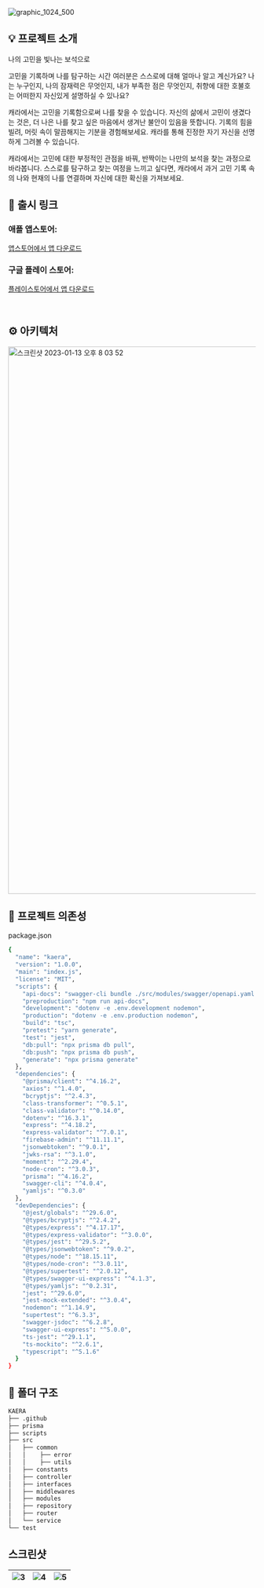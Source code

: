 
![graphic_1024_500](https://github.com/TeamHARA/KAERA_Android/assets/70648111/a79277e7-af82-4976-b739-a784e9f19e9f)

## 💡 프로젝트 소개
나의 고민을 빛나는 보석으로
<br>
<aside>
고민을 기록하며 나를 탐구하는 시간
여러분은 스스로에 대해 얼마나 알고 계신가요? 나는 누구인지, 나의 잠재력은 무엇인지, 내가 부족한 점은 무엇인지, 취향에 대한 호불호는 어떠한지 자신있게 설명하실 수 있나요?

캐라에서는 고민을 기록함으로써 나를 찾을 수 있습니다. 
자신의 삶에서 고민이 생겼다는 것은, 더 나은 나를 찾고 싶은 마음에서 생겨난 불안이 있음을 뜻합니다. 기록의 힘을 빌려, 머릿 속이 말끔해지는 기분을 경험해보세요. 캐라를 통해 진정한 자기 자신을 선명하게 그려볼 수 있습니다.

캐라에서는 고민에 대한 부정적인 관점을 바꿔, 반짝이는 나만의 보석을 찾는 과정으로 바라봅니다. 
스스로를 탐구하고 찾는 여정을 느끼고 싶다면, 캐라에서 과거 고민 기록 속의 나와 현재의 나를 연결하며 자신에 대한 확신을 가져보세요.

</aside>

## 📎 출시 링크
### 애플 앱스토어: 
[앱스토어에서 앱 다운로드](https://apps.apple.com/kr/app/%EC%BA%90%EB%9D%BC-%EA%B3%A0%EB%AF%BC-%EC%83%9D%EA%B0%81-%EA%B8%B0%EB%A1%9D/id6471411750)
### 구글 플레이 스토어:
[플레이스토어에서 앱 다운로드](https://play.google.com/store/apps/details?id=com.hara.kaera)

<br>

## ⚙️ 아키텍처

<img width="1115" alt="스크린샷 2023-01-13 오후 8 03 52" src="https://user-images.githubusercontent.com/78431728/212305537-1d043033-6712-478d-8fac-f52f675f99a3.png">

<br>

## 🔧 프로젝트 의존성
package.json
```bash
{
  "name": "kaera",
  "version": "1.0.0",
  "main": "index.js",
  "license": "MIT",
  "scripts": {
    "api-docs": "swagger-cli bundle ./src/modules/swagger/openapi.yaml --outfile swagger.yaml --type yaml",
    "preproduction": "npm run api-docs",
    "development": "dotenv -e .env.development nodemon",
    "production": "dotenv -e .env.production nodemon",
    "build": "tsc",
    "pretest": "yarn generate",
    "test": "jest",
    "db:pull": "npx prisma db pull",
    "db:push": "npx prisma db push",
    "generate": "npx prisma generate"
  },
  "dependencies": {
    "@prisma/client": "^4.16.2",
    "axios": "^1.4.0",
    "bcryptjs": "^2.4.3",
    "class-transformer": "^0.5.1",
    "class-validator": "^0.14.0",
    "dotenv": "^16.3.1",
    "express": "^4.18.2",
    "express-validator": "^7.0.1",
    "firebase-admin": "^11.11.1",
    "jsonwebtoken": "^9.0.1",
    "jwks-rsa": "^3.1.0",
    "moment": "^2.29.4",
    "node-cron": "^3.0.3",
    "prisma": "^4.16.2",
    "swagger-cli": "^4.0.4",
    "yamljs": "^0.3.0"
  },
  "devDependencies": {
    "@jest/globals": "^29.6.0",
    "@types/bcryptjs": "^2.4.2",
    "@types/express": "^4.17.17",
    "@types/express-validator": "^3.0.0",
    "@types/jest": "^29.5.2",
    "@types/jsonwebtoken": "^9.0.2",
    "@types/node": "^18.15.11",
    "@types/node-cron": "^3.0.11",
    "@types/supertest": "^2.0.12",
    "@types/swagger-ui-express": "^4.1.3",
    "@types/yamljs": "^0.2.31",
    "jest": "^29.6.0",
    "jest-mock-extended": "^3.0.4",
    "nodemon": "^1.14.9",
    "supertest": "^6.3.3",
    "swagger-jsdoc": "^6.2.8",
    "swagger-ui-express": "^5.0.0",
    "ts-jest": "^29.1.1",
    "ts-mockito": "^2.6.1",
    "typescript": "^5.1.6"
  }
}

```

## 📁 폴더 구조
```bash
KAERA
├── .github
├── prisma
├── scripts
├── src
│   ├── common
│   │    ├── error
│   │    ├── utils
│   ├── constants
│   ├── controller
│   ├── interfaces
│   ├── middlewares
│   ├── modules
│   ├── repository
│   ├── router
│   └── service
└── test
```

## 스크린샷

![3](https://github.com/TeamHARA/KAERA_Android/assets/70648111/119a06c3-51ee-4f3f-b58c-0673c849fd83)| ![4](https://github.com/TeamHARA/KAERA_Android/assets/70648111/1294ce26-ed41-412f-8322-601a1f6e14c5) | ![5](https://github.com/TeamHARA/KAERA_Android/assets/70648111/ca297a47-0af1-4559-a614-0190f9acf211)
---| ---| ---|

